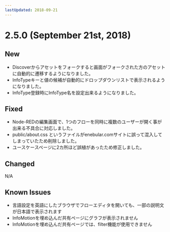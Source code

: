 ```yaml
---
lastUpdated: 2018-09-21
---
```


# 2.5.0 (September 21st, 2018)

## New

- Discoverからアセットをフォークすると画面がフォークされた方のアセットに自動的に遷移するようになりました。
- InfoTypeキーと値の候補が自動的にドロップダウンリストで表示されるようになりました。
- InfoType登録時にInfoType名を設定出来るようになりました。

## Fixed

- Node-REDの編集画面で、1つのフローを同時に複数のユーザーが開く事が出来る不具合に対応しました。
- public/about.css というファイルがenebular.comサイトに誤って混入してしまっていたため削除しました。
- ユースケースページに2カ所ほど誤植があったため修正しました。

## Changed

N/A

## Known Issues

- 言語設定を英語にしたブラウザでフローエディタを開いても、一部の説明文が日本語で表示されます
- InfoMotionを埋め込んだ共有ページにグラフが表示されません
- InfoMotionを埋め込んだ共有ページでは、filter機能が使用できません
